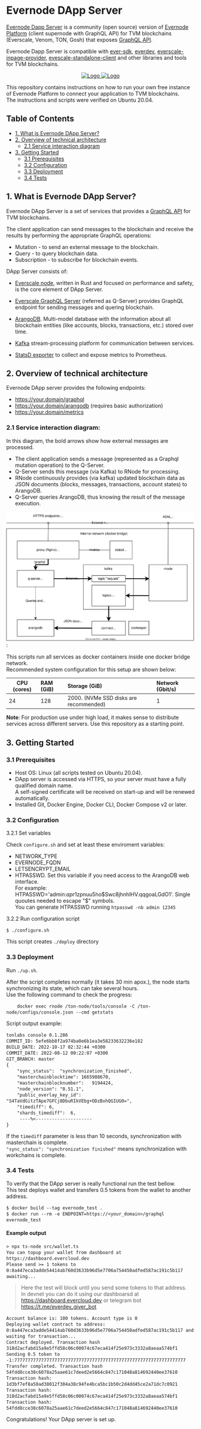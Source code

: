 # Evernode DApp Server

[Evernode Dapp Server](https://docs.evercloud.dev/products/dapp-server-ds) is a community (open source) version of [Evernode Platform](https://docs.evercloud.dev/) (client supernode with GraphQL API) for TVM blockchains (Everscale, Venom, TON, Gosh) that exposes [GraphQL API](https://docs.evercloud.dev/reference/graphql-api).

Evernode Dapp Server is compatible with [ever-sdk](https://github.com/tonlabs/ever-sdk), [everdev](https://github.com/tonlabs/everdev), [everscale-inpage-provider](https://github.com/broxus/everscale-inpage-provider), [evescale-standalone-client](https://github.com/broxus/everscale-inpage-provider) and other libraries and tools for TVM blockchains.

<p align="center">
  <a href="https://docs.everscale.network/">
    <img src="https://4031793516-files.gitbook.io/~/files/v0/b/gitbook-x-prod.appspot.com/o/spaces%2FCmimRVYKp3FChIIdVQ51%2Fuploads%2Fg8DCzYhXFbskTt0odAR4%2FEverscale%20Logo.png?alt=media&token=9484b624-6456-47b4-9757-c0fa43f4caa7" alt="Logo"   height="100">
  </a>
  <a href="https://github.com/venom-blockchain/developer-program">
    <img src="https://raw.githubusercontent.com/venom-blockchain/developer-program/main/vf-dev-program.png" alt="Logo" height="100">
  </a>
</p>

This repository contains instructions on how to run your own free instance of Evernode Platform to connect your application to TVM blockchains.\
The instructions and scripts were verified on Ubuntu 20.04.

## Table of Contents

-   [1. What is Evernode DApp Server?](#1-what-is-evernode-dapp-server)
-   [2. Overview of technical architecture](#2-overview-of-technical-architecture)
    -   [2.1 Service interaction diagram](#21-service-interaction-diagram)
-   [3. Getting Started](#3-getting-started)
    -   [3.1 Prerequisites](#31-prerequisites)
    -   [3.2 Configuration](#32-configuration)
    -   [3.3 Deployment](#33-deployment)
    -   [3.4 Tests](#34-tests)

## 1. What is Evernode DApp Server?

Evernode DApp Server is a set of services that provides a [GraphQL API](https://docs.evercloud.dev/reference/graphql-api) for TVM blockchains.

The client application can send messages to the blockchain and receive the results by performing the appropriate GraphQL operations:

-   Mutation - to send an external message to the blockchain.
-   Query - to query blockchain data.
-   Subscription - to subscribe for blockchain events.

 DApp Server consists of: 
-   [Everscale node](https://github.com/tonlabs/ton-labs-node), written in Rust and focused on performance and safety,
    is the core element of DApp Server.

-   [Everscale GraphQL Server](https://github.com/tonlabs/ton-q-server) (referred as Q-Server) provides GraphQL
    endpoint for sending messages and quering blockchain.

-   [ArangoDB](https://www.arangodb.com/documentation/). Multi-model database with the information about all
    blockchain entities (like accounts, blocks, transactions, etc.) stored over time.

-   [Kafka](https://kafka.apache.org/documentation/) stream-processing platform for communication between services.

-   [StatsD exporter](....) to collect and expose metrics to Prometheus.


## 2. Overview of technical architecture

Evernode DApp server provides the following endpoints:

-   https://your.domain/graphql
-   https://your.domain/arangodb (requires basic authorization)
-   https://your.domain/metrics

### 2.1 Service interaction diagram:

In this diagram, the bold arrows show how external messages are processed.

-   The client application sends a message (represented as a Graphql mutation operation) to the Q-Server.
-   Q-Server sends this message (via Kafka) to RNode for processing.
-   RNode continuously provides (via kafka) updated blockchain data as JSON documents (blocks, messages, transactions, account states) to ArangoDB.
-   Q-Server queries ArangoDB, thus knowing the result of the message execution.

![Services interaction](./docs/system_components.svg):

This scripts run all services as docker containers inside one docker bridge network.\
Recommended system configuration for this setup are shown below:

| CPU (cores) | RAM (GiB) | Storage (GiB)                          | Network (Gbit/s) |
| ----------- | :-------- | :------------------------------------- | :--------------- |
| 24          | 128       | 2000. (NVMe SSD disks are recommended) | 1                |

**Note**: For production use under high load, it makes sense to distribute services across different servers. Use this repository as a starting point.

## 3. Getting Started

### 3.1 Prerequisites

-   Host OS: Linux (all scripts tested on Ubuntu 20.04).
-   DApp server is accessed via HTTPS, so your server must have a fully qualified domain name.\
    A self-signed certificate will be received on start-up and will be renewed automatically.
-   Installed Git, Docker Engine, Docker CLI, Docker Compose v2 or later.

### 3.2 Configuration

3.2.1 Set variables

Check `configure.sh` and set at least these enviroment variables:

-   NETWORK_TYPE
-   EVERNODE_FQDN
-   LETSENCRYPT_EMAIL
-   HTPASSWD. Set this variable if you need access to the ArangoDB web interface.\
     For example: HTPASSWD='admin:$apr1$zpnuu5ho$Swc8jhnhlHV.qqgoaLGdO1'. Single quoutes needed to escape "$" symbols.\
     You can generate HTPASSWD running `htpasswd -nb admin 12345`

3.2.2 Run configuration script

```
$ ./configure.sh
```

This script creates `./deploy` directory

### 3.3 Deployment

Run `./up.sh`.

After the script completes normally (it takes 30 min apox.), the node starts synchronizing its state, which can take several hours.\
Use the following command to check the progress:

```
    docker exec rnode /ton-node/tools/console -C /ton-node/configs/console.json --cmd getstats
```

Script output example:

```
tonlabs console 0.1.286
COMMIT_ID: 5efe6bb8f2a974ba0e6b1ea3e58233632236e182
BUILD_DATE: 2022-10-17 02:32:44 +0300
COMMIT_DATE: 2022-08-12 00:22:07 +0300
GIT_BRANCH: master
{
	"sync_status":	"synchronization_finished",
	"masterchainblocktime":	1665988670,
	"masterchainblocknumber":	9194424,
	"node_version":	"0.51.1",
	"public_overlay_key_id":	"S4TaVdGitzTApe7GFCj8DbuRIkVEbg+ODzBxhQGIUG0=",
	"timediff":	6,
	"shards_timediff":	6,
     ----%<---------------------
}
```

If the `timediff` parameter is less than 10 seconds, synchronization with masterchain is complete.\
`"sync_status": "synchronization finished"` means synchronization with workchains is complete.

### 3.4 Tests

To verify that the DApp server is really functional run the test bellow.\
This test deploys wallet and transfers 0.5 tokens from the wallet to another address.
```
$ docker build --tag evernode_test .
$ docker run --rm -e ENDPOINT=https://<your_domain>/graphql evernode_test
```
#### Example output

```
> npx ts-node src/wallet.ts
You can topup your wallet from dashboard at https://dashboard.evercloud.dev
Please send >= 1 tokens to 0:8a447eca3adde54414ab760d3633b96d5e7706a754450adfed587ac191c5b117
awaiting...
```

> Here the test will block until you send some tokens to that address.\
> In devnet you can do it using our dashboarsd at https://dashboard.evercloud.dev or telegram bot https://t.me/everdev_giver_bot

```
Account balance is: 100 tokens. Account type is 0
Deploying wallet contract to address: 0:8a447eca3adde54414ab760d3633b96d5e7706a754450adfed587ac191c5b117 and waiting for transaction...
Contract deployed. Transaction hash 318d2acfabd15a9e5ffd58c06c00074c67eca414f25e973c3332a8aeaa574bf1
Sending 0.5 token to -1:7777777777777777777777777777777777777777777777777777777777777777
Transfer completed. Transaction hash 54fdd8cce38c6078a25aae61c7deed2e5664c847c171048a814692440ee37610
Transaction hash: 1d3bf7ef8a50ad38012f304a38c94fe4bca5bc1b50c2d4dd45ce2a71dc7c0921
Transaction hash: 318d2acfabd15a9e5ffd58c06c00074c67eca414f25e973c3332a8aeaa574bf1
Transaction hash: 54fdd8cce38c6078a25aae61c7deed2e5664c847c171048a814692440ee37610
```

Congratulations! Your DApp server is set up.
